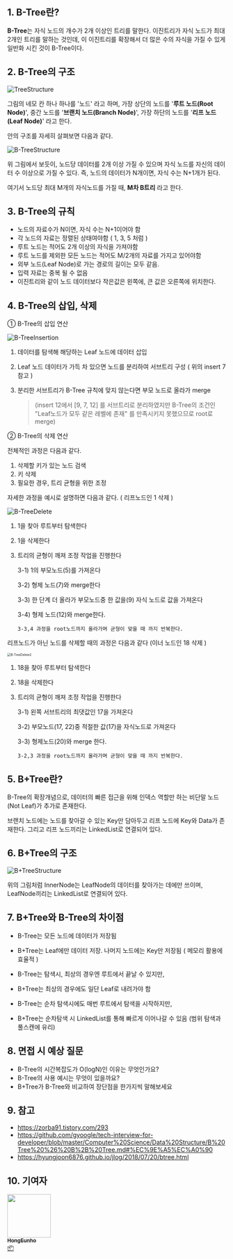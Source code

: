 

## 1. B-Tree란?

**B-Tree**는 자식 노드의 개수가 2개 이상인 트리를 말한다.
이진트리가 자식 노드가 최대 2개인 트리를 말하는 것인데, 
이 이진트리를 확장해서 더 많은 수의 자식을 가질 수 있게 일반화 시킨 것이 B-Tree이다.





## 2. B-Tree의 구조



![TreeStructure](/img/Data-Structure/B-Tree/TreeStructure.png)

그림의 네모 칸 하나 하나를 '노드' 라고 하며, 가장 상단의 노드를 '**루트 노드(Root Node)**', 중간 노드를 '**브랜치 노드(Branch Node)**', 가장 하단의 노드를 '**리프 노드(Leaf Node)**' 라고 한다.



안의 구조를 자세히 살펴보면 다음과 같다.

![B-TreeStructure](/img/Data-Structure/B-Tree/B-TreeStructure.png)

위 그림에서 보듯이, 노드당 데이터를 2개 이상 가질 수 있으며  자식 노드를 자신의 데이터 수 이상으로 가질 수 있다. 즉, 노드의 데이터가 N개이면, 자식 수는 N+1개가 된다.

여기서 노드당 최대 M개의 자식노드를 가질 때, **M차 B트리** 라고 한다.





## 3. B-Tree의 규칙

- 노드의 자료수가 N이면, 자식 수는 N+1이어야 함
- 각 노드의 자료는 정렬된 상태여야함 ( 1, 3, 5 처럼 )
- 루트 노드는 적어도 2개 이상의 자식을 가져야함
- 루트 노드를 제외한 모든 노드는 적어도 M/2개의 자료를 가지고 있어야함
- 외부 노드(Leaf Node)로 가는 경로의 길이는 모두 같음.
- 입력 자료는 중복 될 수 없음
- 이진트리와 같이 노드 데이터보다 작은값은 왼쪽에, 큰 값은 오른쪽에 위치한다.



## 4. B-Tree의 삽입, 삭제

① B-Tree의 삽입 연산

![B-TreeInsertion](C:\Android\AndroidProject\cs_interview\static\img\Data-Structure\B-Tree\B-TreeInsertion.png)

1. 데이터를 탐색해 해당하는 Leaf 노드에 데이터 삽입

2. Leaf 노드 데이터가 가득 차 있으면 노드를 분리하여 서브트리 구성
   ( 위의 insert 7 참고 )

3. 분리한 서브트리가 B-Tree 규칙에 맞지 않는다면 부모 노드로 올라가 merge

   > (insert 12에서 [9, 7, 12] 를 서브트리로 분리하였지만 B-Tree의 조건인 "Leaf노드가 모두 같은 레벨에 존재" 를 만족시키지 못했으므로 root로 merge)



②  B-Tree의 삭제 연산

전체적인 과정은 다음과 같다.

1. 삭제할 키가 있는 노드 검색
2. 키 삭제
3. 필요한 경우, 트리 균형을 위한 조정



자세한 과정을 예시로 설명하면 다음과 같다. ( 리프노드인 1 삭제 )

![B-TreeDelete](C:\Android\AndroidProject\cs_interview\static\img\Data-Structure\B-Tree\B-TreeDelete.png)

1. 1을 찾아 루트부터 탐색한다

2. 1을 삭제한다

3. 트리의 균형이 깨져 조정 작업을 진행한다

   3-1) 1의 부모노드(5)를 가져온다 

   3-2) 형제 노드(7)와 merge한다

   3-3) 한 단계 더 올라가 부모노드중 한 값을(9) 자식 노드로 값을 가져온다

   3-4) 형제 노드(12)와 merge한다.

   `3-3,4 과정을 root노드까지 올라가며 균형이 맞을 때 까지 반복한다.`



리프노드가 아닌 노드를 삭제할 때의 과정은 다음과 같다 (이너 노드인 18 삭제 )

<img src="C:\Android\AndroidProject\cs_interview\static\img\Data-Structure\B-Tree\B-TreeDelete2.png" alt="B-TreeDelete2" style="zoom:50%;" />

1. 18을 찾아 루트부터 탐색한다

2. 18을 삭제한다

3. 트리의 균형이 깨져 조정 작업을 진행한다

   3-1) 왼쪽 서브트리의 최댓값인 17을 가져온다

   3-2) 부모노드(17, 22)중 적절한 값(17)을 자식노드로 가져온다

   3-3) 형제노드(20)와 merge 한다.

   `3-2,3 과정을 root노드까지 올라가며 균형이 맞을 때 까지 반복한다.`

   

## 5. B+Tree란?

B-Tree의 확장개념으로,  데이터의 빠른 접근을 위해 인덱스 역할만 하는 비단말 노드(Not Leaf)가 추가로 존재한다.

브랜치 노드에는 노드를 찾아갈 수 있는 Key만 담아두고 리프 노드에 Key와 Data가 존재한다. 
그리고 리프 노드끼리는 LinkedList로 연결되어 있다.





## 6. B+Tree의 구조



![B+TreeStructure](/img/Data-Structure/B-Tree/B+TreeStructure.png)

위의 그림처럼 InnerNode는 LeafNode의 데이터를 찾아가는 데에만 쓰이며, 
LeafNode끼리는 LinkedList로 연결되어 있다.





## 7. B+Tree와 B-Tree의 차이점

- B-Tree는 모든 노드에 데이터가 저장됨
- B+Tree는 Leaf에만 데이터 저장. 나머지 노드에는 Key만 저장됨 ( 메모리 활용에 효율적 )



- B-Tree는 탐색시, 최상의 경우엔 루트에서 끝날 수 있지만, 
- B+Tree는 최상의 경우에도 일단 Leaf로 내려가야 함



- B-Tree는 순차 탐색시에도 매번 루트에서 탐색을 시작하지만,
- B+Tree는 순차탐색 시 LinkedList를 통해 빠르게 이어나갈 수 있음 (범위 탐색과 풀스캔에 유리)





## 8. 면접 시 예상 질문

- B-Tree의 시간복잡도가 O(logN)인 이유는 무엇인가요?
- B-Tree의 사용 예시는 무엇이 있을까요?
- B+Tree가 B-Tree와 비교하여 장단점을 한가지씩 말해보세요





## 9. 참고

- https://zorba91.tistory.com/293
- https://github.com/gyoogle/tech-interview-for-developer/blob/master/Computer%20Science/Data%20Structure/B%20Tree%20%26%20B%2B%20Tree.md#%EC%9E%A5%EC%A0%90
- https://hyungjoon6876.github.io/jlog/2018/07/20/btree.html





## 10. 기여자

<td align="center"><a href="http://hongcoding.tistory.com"><img src="https://avatars.githubusercontent.com/u/46186664?v=4?s=100" width="100px;" alt=""/><br /><sub><b>HongEunho</b></sub></a><br /><a href="#platform-HongEunho" title="Packaging/porting to new platform">📦</a></td>